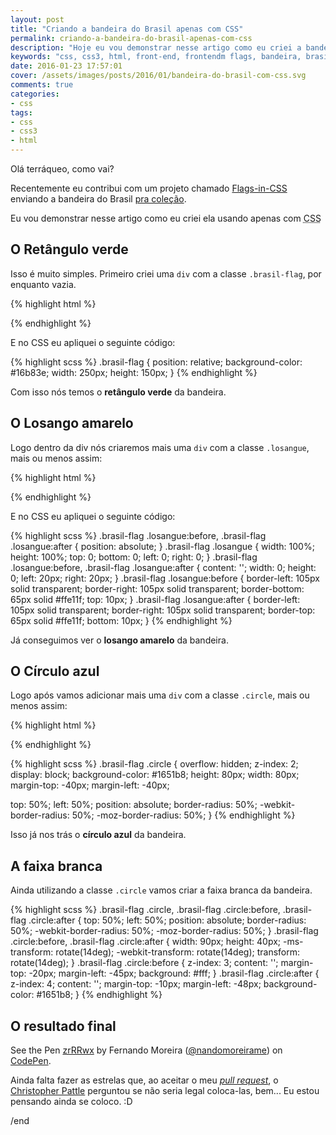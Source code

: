 ```yaml
---
layout: post
title: "Criando a bandeira do Brasil apenas com CSS"
permalink: criando-a-bandeira-do-brasil-apenas-com-css
description: "Hoje eu vou demonstrar nesse artigo como eu criei a bandeira do Brasil usando apenas com CSS"
keywords: "css, css3, html, front-end, frontendm flags, bandeira, brasil"
date: 2016-01-23 17:57:01
cover: /assets/images/posts/2016/01/bandeira-do-brasil-com-css.svg
comments: true
categories:
- css
tags:
- css
- css3
- html
---
```


Olá terráqueo, como vai?

Recentemente eu contribui com um projeto chamado [Flags-in-CSS](https://github.com/pattle/Flags-in-CSS) enviando a bandeira do Brasil [pra coleção](http://pattle.github.io/Flags-in-CSS/).

Eu vou demonstrar nesse artigo como eu criei ela usando apenas com <abbr title="Cascading Style Sheets">CSS</abbr>

## O Retângulo verde

Isso é muito simples. Primeiro criei uma `div` com a classe `.brasil-flag`, por enquanto vazia.

{% highlight html %}
<div class="brasil-flag">
  <!-- empty -->
</div>
{% endhighlight %}

E no CSS eu apliquei o seguinte código:

{% highlight scss %}
.brasil-flag {
  position: relative;
  background-color: #16b83e;
  width: 250px;
  height: 150px;
}
{% endhighlight %}

Com isso nós temos o **retângulo verde** da bandeira.

## O Losango amarelo

Logo dentro da div nós criaremos mais uma `div` com a classe `.losangue`, mais ou menos assim:

{% highlight html %}
<div class="brasil-flag">
  <div class="losangue"></div>
</div>
{% endhighlight %}

E no CSS eu apliquei o seguinte código:

{% highlight scss %}
.brasil-flag .losangue:before,
.brasil-flag .losangue:after {
  position: absolute;
}
.brasil-flag .losangue {
  width: 100%;
  height: 100%;
  top: 0;
  bottom: 0;
  left: 0;
  right: 0;
}
.brasil-flag .losangue:before, .brasil-flag .losangue:after {
  content: '';
  width: 0;
  height: 0;
  left: 20px;
  right: 20px;
}
.brasil-flag .losangue:before {
  border-left: 105px solid transparent;
  border-right: 105px solid transparent;
  border-bottom: 65px solid #ffe11f;
  top: 10px;
}
.brasil-flag .losangue:after {
  border-left: 105px solid transparent;
  border-right: 105px solid transparent;
  border-top: 65px solid #ffe11f;
  bottom: 10px;
}
{% endhighlight %}

Já conseguimos ver o **losango amarelo** da bandeira.

## O Círculo azul

Logo após vamos adicionar mais uma `div` com a classe `.circle`, mais ou menos assim:

{% highlight html %}
<div class="brasil-flag">
  <div class="losangue"></div>
  <div class="circle"></div>
</div>
{% endhighlight %}

{% highlight scss %}
.brasil-flag .circle {
  overflow: hidden;
  z-index: 2;
  display: block;
  background-color: #1651b8;
  height: 80px;
  width: 80px;
  margin-top: -40px;
  margin-left: -40px;

  top: 50%;
  left: 50%;
  position: absolute;
  border-radius: 50%;
  -webkit-border-radius: 50%;
  -moz-border-radius: 50%;
}
{% endhighlight %}

Isso já nos trás o **círculo azul** da bandeira.

## A faixa branca

Ainda utilizando a classe `.circle` vamos criar a faixa branca da bandeira.

{% highlight scss %}
.brasil-flag .circle,
.brasil-flag .circle:before,
.brasil-flag .circle:after {
  top: 50%;
  left: 50%;
  position: absolute;
  border-radius: 50%;
  -webkit-border-radius: 50%;
  -moz-border-radius: 50%;
}
.brasil-flag .circle:before,
.brasil-flag .circle:after {
  width: 90px;
  height: 40px;
  -ms-transform: rotate(14deg);
  -webkit-transform: rotate(14deg);
  transform: rotate(14deg);
}
.brasil-flag .circle:before {
  z-index: 3;
  content: '';
  margin-top: -20px;
  margin-left: -45px;
  background: #fff;
}
.brasil-flag .circle:after {
  z-index: 4;
  content: '';
  margin-top: -10px;
  margin-left: -48px;
  background-color: #1651b8;
}
{% endhighlight %}

## O resultado final

<p data-height="220" data-theme-id="0" data-slug-hash="zrRRwx" data-default-tab="result" data-user="nandomoreirame" class='codepen'>See the Pen <a href='http://codepen.io/nandomoreirame/pen/zrRRwx/'>zrRRwx</a> by Fernando Moreira (<a href='http://codepen.io/nandomoreirame'>@nandomoreirame</a>) on <a href='http://codepen.io'>CodePen</a>.</p>
<script async src="//assets.codepen.io/assets/embed/ei.js"></script>

Ainda falta fazer as estrelas que, ao aceitar o meu [_pull request_](https://github.com/pattle/Flags-in-CSS/pull/5), o [Christopher Pattle](https://github.com/pattle) perguntou se não seria legal coloca-las, bem... Eu estou pensando ainda se coloco. :D

/end
